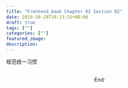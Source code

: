 ```yaml
---
title: "Frontend_book Chapter 02 Section 02"
date: 2019-10-28T18:13:31+08:00
draft: true
tags: [""]
categories: [""]
featured_image: 
description: 
---
```


规范统一习惯

<br>

<center>  ·End·  </center>